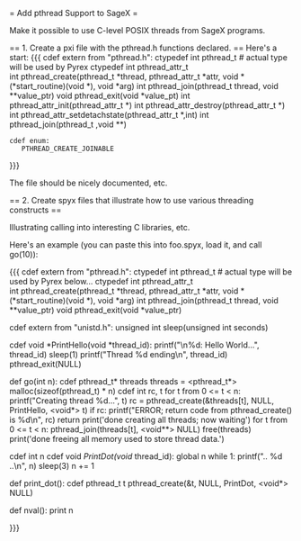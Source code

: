 = Add pthread Support to SageX =

Make it possible to use C-level POSIX threads from SageX programs.  

== 1. Create a pxi file with the pthread.h functions declared. ==
  Here's a start: 
{{{
cdef extern from "pthread.h":
    ctypedef int pthread_t       # actual type will be used by Pyrex 
    ctypedef int pthread_attr_t     
    int pthread_create(pthread_t *thread, 
                       pthread_attr_t *attr,
                       void *(*start_routine)(void *), 
                       void *arg)
    int pthread_join(pthread_t thread, void **value_ptr)
    void pthread_exit(void *value_pt)
    int pthread_attr_init(pthread_attr_t *)
    int pthread_attr_destroy(pthread_attr_t *)
    int pthread_attr_setdetachstate(pthread_attr_t *,int)
    int pthread_join(pthread_t ,void **)

    cdef enum:
       PTHREAD_CREATE_JOINABLE
}}}

The file should be nicely documented, etc. 

== 2. Create spyx files that illustrate how to use various threading constructs ==


Illustrating calling into interesting C libraries, etc.

Here's an example (you can paste this into foo.spyx, load it, and call go(10)):

{{{
cdef extern from "pthread.h":
    ctypedef int pthread_t       # actual type will be used by Pyrex below...
    ctypedef int pthread_attr_t     
    int pthread_create(pthread_t *thread, 
                       pthread_attr_t *attr,
                       void *(*start_routine)(void *), 
                       void *arg)
    int pthread_join(pthread_t thread, void **value_ptr)
    void pthread_exit(void *value_ptr)

cdef extern from "unistd.h":
    unsigned int sleep(unsigned int seconds)


cdef void *PrintHello(void *thread_id):
   printf("\n%d: Hello World...", thread_id)
   sleep(1)
   printf("Thread %d ending\n", thread_id)
   pthread_exit(NULL)

def go(int n):
    cdef pthread_t* threads
    threads = <pthread_t*> malloc(sizeof(pthread_t) * n)
    cdef int rc, t
    for t from 0 <= t < n:
        printf("Creating thread %d...", t)
        rc = pthread_create(&threads[t], NULL, PrintHello, <void*> t)
        if rc:
            printf("ERROR; return code from pthread_create() is %d\n", rc)
            return
    print('done creating all threads; now waiting')
    for t from 0 <= t < n:
        pthread_join(threads[t], <void**> NULL)
    free(threads)
    print('done freeing all memory used to store thread data.')


cdef int n
cdef void *PrintDot(void* thread_id):
    global n
    while 1:
        printf(".. %d ..\n", n)
        sleep(3)
        n += 1

def print_dot():
    cdef pthread_t t
    pthread_create(&t, NULL, PrintDot, <void*> NULL)

def nval():
    print n
    
}}}
